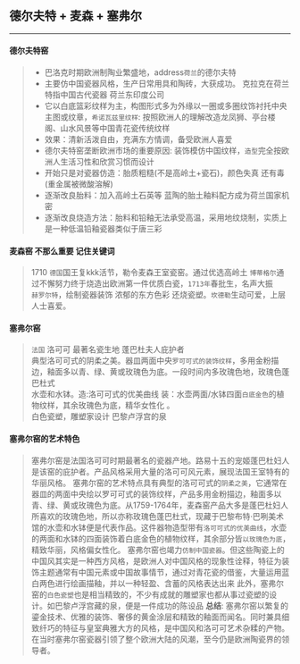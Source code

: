 ## 德尔夫特 + 麦森 + 塞弗尔
-----------------------------------------

#### 德尔夫特窑
> - 巴洛克时期欧洲制陶业繁盛地，address`荷兰`的德尔夫特
> - 主要仿中国瓷器风格，生产日常用具和陶砖，大获成功。 克拉克在荷兰特指中国古代瓷器 荷兰东印度公司
> - 它以白底篮彩纹样为主，构图形式多为外缘以一圈或多圈纹饰衬托中央主图或纹章，`希诺瓦兹里纹样`: 按照欧洲人的理解改造龙凤狮、亭台楼阁、山水风景等中国青花瓷传统纹样
> - 效果：清新活泼自由，充满东方情调，备受欧洲人喜爱
> - 德尔夫特窑垄断欧洲市场的重要原因: 装饰模仿中国纹样，`造型`完全按欧洲人生活习性和欣赏习惯而设计
> - 开始只是对瓷器仿造：胎质粗糙(不是高岭土+瓷石)，颜色失真 还有毒(重金属被微酸溶解)
> - 逐渐改良胎料：加入高岭土石英等 蓝陶的胎土釉料配方成为荷兰国家机密
> - 逐渐改良烧造方法：胎料和铅釉无法承受高温，采用地纹烧制，实质上是一种低温铅釉瓷器类似于唐三彩

#### 麦森窑 不那么重要 记住关键词
> 1710 `德国`国王复kkk活节，勒令麦森王室瓷窑。通过优选高岭土 `博蒂格尔`通过不懈努力终于烧造出欧洲第一件优质白瓷，`1713年`春批生，名声大振  
> `赫罗尔特`，绘制瓷器装饰 浓郁的东方色彩 还烧瓷塑。`坎德勒`生动可爱，上层人士喜爱。

#### 塞弗尔窑
> `法国` 洛可可 最著名瓷生地 蓬巴杜夫人庇护者  
> 典型洛可可式的阴柔之美。器皿两面中央`罗可可式的装饰纹样`，多用金粉描边，釉面多以青、绿、黄或玫瑰色为底。一段时间内多玫瑰色地，玫瑰色蓬巴杜式    
> 水壶和水钵。造:洛可可式的优美曲线 装：水壶两面/水钵四面`白底金色`的植物纹样，其余玫瑰色为底，精华女性化 。  
> 白色瓷塑，雕塑家设计 巴黎卢浮宫的泉

#### 塞弗尔窑的艺术特色
> 塞弗尔窑是法国洛可可时期最著名的瓷器产地。路易十五的宠姬蓬巴杜妇人是该窑的庇护者。产品风格采用大量的洛可可风元素，展现法国王室特有的华丽风格。
> 塞弗尔窑的艺术特点具有典型的洛可可式的`阴柔之美`，它通常在器皿的两面中央绘以罗可可式的装饰纹样，产品多用金粉描边，釉面多以青、绿、黄或玫瑰色为底。从1759-1764年，麦森窑产品大多是蓬巴杜妇人所喜欢的玫瑰色地，所以亦称玫瑰色蓬巴杜式，现藏于巴黎布特·巴咧美术馆的水壶和水钵便是代表作品。这件器物造型带有`洛可可式的优美曲线`，水壶的两面和水钵的四面装饰着白底金色的植物纹样，其余部分皆`以玫瑰色为底`，精致华丽，风格偏女性化。
> 塞弗尔窑也竭力`仿制中国瓷器`。但这些陶瓷上的中国风其实是一种西方风格，是欧洲人对中国风格的现象性诠释，特征为装饰主题通常有中国元素或中国故事情节，通过对青花瓷的借鉴，大量运用蓝白两色进行绘画描釉，并以一种轻盈、含蓄的风格表达出来
> 此外，塞弗尔窑的`白色瓷塑`也是相当精致的，不少有成就的雕塑家也都从事过瓷塑的设计。如巴黎卢浮宫藏的泉，便是一件成功的陈设品
> **总结**: 塞弗尔窑以繁复的鎏金技术、优雅的装饰、奢侈的黄金涂层和精致的釉面而闻名。同时兼具细致纤巧的特征与皇室典雅大方的风格，是中国风和洛可可艺术杂糅的产物。在当时塞弗尔窑瓷器引领了整个欧洲大陆的风潮，至今仍是欧洲陶瓷界的领导者。
